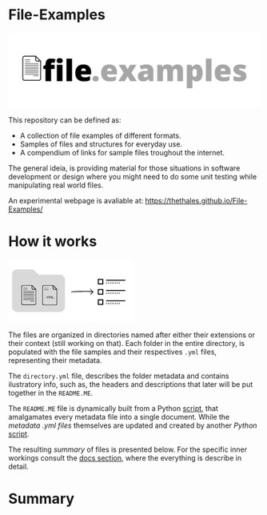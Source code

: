 # File-Examples
<link rel="shortcut icon" type="image/x-icon" href="favicon.ico">

![Files Examples Horizontal](meta-files/img/FilesExamplesLogoAlternative.png)

This repository can be defined as:
- A collection of file examples of different formats.
- Samples of files and structures for everyday use.
- A compendium of links for sample files troughout the internet.

The general ideia, is providing material for those situations in software development or design where you might need to do some unit testing while manipulating real world files.

An experimental webpage is avaliable at: https://thethales.github.io/File-Examples/


# How it works

![Files Examples Horizontal](./meta-files/img/diagram.png)

The files are organized in directories named after either their extensions or their context (still working on that). Each folder in the entire directory, is populated with  the file samples and their respectives ```.yml``` files, representing their metadata.

The ```directory.yml``` file, describes the folder metadata and contains ilustratory info, such as, the headers and descriptions that later will be put together in the ```README.ME```.

The ```README.ME``` file is dynamically built from a Python [script](./meta-files/run_updateReadmeFile.py), that amalgamates every metadata file into a single document. While the _metadata .yml files_ themselves are updated and created by another _Python_ [script](./meta-files/run_updateMetadata.py).

The resulting _summary_ of files is presented below. For the specific inner workings consult the [docs section](./meta-files/docs), where the everything is describe in detail.

# Summary

